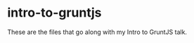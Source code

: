 intro-to-gruntjs
================

These are the files that go along with my Intro to GruntJS talk.
